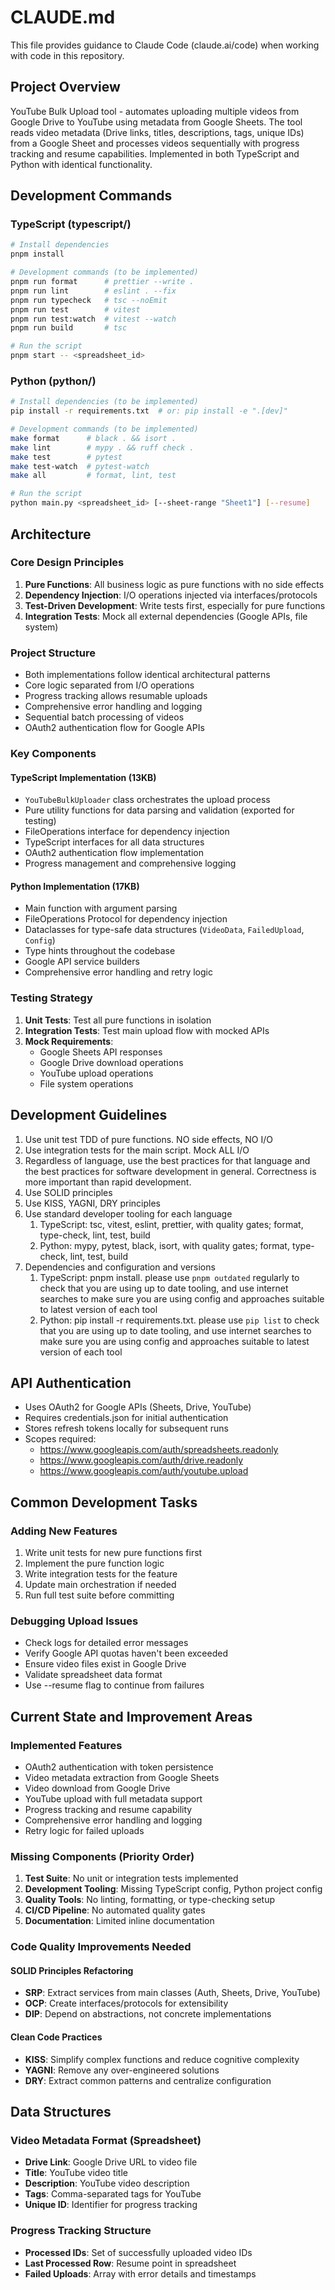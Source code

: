 # CLAUDE.md

This file provides guidance to Claude Code (claude.ai/code) when working with code in this repository.

## Project Overview

YouTube Bulk Upload tool - automates uploading multiple videos from Google Drive to YouTube using metadata from Google Sheets. The tool reads video metadata (Drive links, titles, descriptions, tags, unique IDs) from a Google Sheet and processes videos sequentially with progress tracking and resume capabilities. Implemented in both TypeScript and Python with identical functionality.

## Development Commands

### TypeScript (typescript/)

```bash
# Install dependencies
pnpm install

# Development commands (to be implemented)
pnpm run format      # prettier --write .
pnpm run lint        # eslint . --fix
pnpm run typecheck   # tsc --noEmit
pnpm run test        # vitest
pnpm run test:watch  # vitest --watch
pnpm run build       # tsc

# Run the script
pnpm start -- <spreadsheet_id>
```

### Python (python/)

```bash
# Install dependencies (to be implemented)
pip install -r requirements.txt  # or: pip install -e ".[dev]"

# Development commands (to be implemented)
make format      # black . && isort .
make lint        # mypy . && ruff check .
make test        # pytest
make test-watch  # pytest-watch
make all         # format, lint, test

# Run the script
python main.py <spreadsheet_id> [--sheet-range "Sheet1"] [--resume]
```

## Architecture

### Core Design Principles

1. **Pure Functions**: All business logic as pure functions with no side effects
2. **Dependency Injection**: I/O operations injected via interfaces/protocols
3. **Test-Driven Development**: Write tests first, especially for pure functions
4. **Integration Tests**: Mock all external dependencies (Google APIs, file system)

### Project Structure

- Both implementations follow identical architectural patterns
- Core logic separated from I/O operations
- Progress tracking allows resumable uploads
- Comprehensive error handling and logging
- Sequential batch processing of videos
- OAuth2 authentication flow for Google APIs

### Key Components

#### TypeScript Implementation (13KB)

- `YouTubeBulkUploader` class orchestrates the upload process
- Pure utility functions for data parsing and validation (exported for testing)
- FileOperations interface for dependency injection
- TypeScript interfaces for all data structures
- OAuth2 authentication flow implementation
- Progress management and comprehensive logging

#### Python Implementation (17KB)

- Main function with argument parsing
- FileOperations Protocol for dependency injection
- Dataclasses for type-safe data structures (`VideoData`, `FailedUpload`, `Config`)
- Type hints throughout the codebase
- Google API service builders
- Comprehensive error handling and retry logic

### Testing Strategy

1. **Unit Tests**: Test all pure functions in isolation
2. **Integration Tests**: Test main upload flow with mocked APIs
3. **Mock Requirements**:
   - Google Sheets API responses
   - Google Drive download operations
   - YouTube upload operations
   - File system operations

## Development Guidelines

1. Use unit test TDD of pure functions. NO side effects, NO I/O
2. Use integration tests for the main script. Mock ALL I/O
3. Regardless of language, use the best practices for that language and the best practices for software development in general. Correctness is more important than rapid development.
4. Use SOLID principles
5. Use KISS, YAGNI, DRY principles
6. Use standard developer tooling for each language
   1. TypeScript: tsc, vitest, eslint, prettier, with quality gates; format, type-check, lint, test, build
   2. Python: mypy, pytest, black, isort, with quality gates; format, type-check, lint, test, build
7. Dependencies and configuration and versions
   1. TypeScript: pnpm install. please use `pnpm outdated` regularly to check that you are using up to date tooling, and use internet searches to make sure you are using config and approaches suitable to latest version of each tool
   2. Python: pip install -r requirements.txt. please use `pip list` to check that you are using up to date tooling, and use internet searches to make sure you are using config and approaches suitable to latest version of each tool

## API Authentication

- Uses OAuth2 for Google APIs (Sheets, Drive, YouTube)
- Requires credentials.json for initial authentication
- Stores refresh tokens locally for subsequent runs
- Scopes required:
  - <https://www.googleapis.com/auth/spreadsheets.readonly>
  - <https://www.googleapis.com/auth/drive.readonly>
  - <https://www.googleapis.com/auth/youtube.upload>

## Common Development Tasks

### Adding New Features

1. Write unit tests for new pure functions first
2. Implement the pure function logic
3. Write integration tests for the feature
4. Update main orchestration if needed
5. Run full test suite before committing

### Debugging Upload Issues

- Check logs for detailed error messages
- Verify Google API quotas haven't been exceeded
- Ensure video files exist in Google Drive
- Validate spreadsheet data format
- Use --resume flag to continue from failures

## Current State and Improvement Areas

### Implemented Features

- OAuth2 authentication with token persistence
- Video metadata extraction from Google Sheets
- Video download from Google Drive
- YouTube upload with full metadata support
- Progress tracking and resume capability
- Comprehensive error handling and logging
- Retry logic for failed uploads

### Missing Components (Priority Order)

1. **Test Suite**: No unit or integration tests implemented
2. **Development Tooling**: Missing TypeScript config, Python project config
3. **Quality Tools**: No linting, formatting, or type-checking setup
4. **CI/CD Pipeline**: No automated quality gates
5. **Documentation**: Limited inline documentation

### Code Quality Improvements Needed

#### SOLID Principles Refactoring

- **SRP**: Extract services from main classes (Auth, Sheets, Drive, YouTube)
- **OCP**: Create interfaces/protocols for extensibility
- **DIP**: Depend on abstractions, not concrete implementations

#### Clean Code Practices

- **KISS**: Simplify complex functions and reduce cognitive complexity
- **YAGNI**: Remove any over-engineered solutions
- **DRY**: Extract common patterns and centralize configuration

## Data Structures

### Video Metadata Format (Spreadsheet)

- **Drive Link**: Google Drive URL to video file
- **Title**: YouTube video title
- **Description**: YouTube video description
- **Tags**: Comma-separated tags for YouTube
- **Unique ID**: Identifier for progress tracking

### Progress Tracking Structure

- **Processed IDs**: Set of successfully uploaded video IDs
- **Last Processed Row**: Resume point in spreadsheet
- **Failed Uploads**: Array with error details and timestamps
